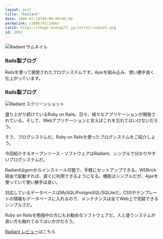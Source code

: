 ```yaml
---
layout: post
title: "Radiant"
date: 2006-07-18T09:00:00+09:00
permalink: /2006/07/2066/
catch: https://image.moongift.jp/intro2/radiant.png
id: 2062
---
```

 ![Radiant サムネイル](https://image.moongift.jp/intro2/radiant.t.png "Radiant サムネイル")
  

### Rails製ブログ
  
Railsを使って開発されたブログシステムです。Ajaxを組み込み、使い勝手良く仕上がっています。  
<!--more-->  

### Rails製ブログ
  

![Radiant スクリーンショット](https://image.moongift.jp/intro2/radiant.png "Radiant スクリーンショット")

  

盛り上がり続けているRuby on Rails。日々、様々なアプリケーションが開発されている。そして、Webアプリケーションと言えばこれを忘れてはいけないだろう。

  

そう、ブログシステムだ。Ruby on Railsを使ったブログシステムをご紹介しよう。

  

今回紹介するオープンソース・ソフトウェアはRadiant、シンプルで分かりやすいブログシステムだ。

  

Radiantはgemからインストール可能で、手軽にセットアップできる。WEBrick経由で起動すれば、直ぐに利用できるようになる。機能はシンプルだが、Ajaxを使っていて使い勝手は良い。

  

対応しているデータベースはMySQL/PostgreSQL/SQLiteだ。CSSやテンプレートの情報もデータベースに入れるので、メンテナンスは全てWeb上で完結できるシンプルさだ。

  

Ruby on Railsを勉強中の方にもお勧めなソフトウェアだ。人と違うシステムが良い方も触れてみてはいかがだろう。

  

[Radiant レビュー](http://oss.moongift.jp/review/i-2069.html)はこちら

